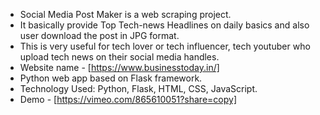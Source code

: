 - Social Media Post Maker is a web scraping project.
- It basically provide Top Tech-news Headlines on daily basics and also user download the post in JPG format.
- This is very useful for tech lover or tech influencer, tech youtuber who upload tech news on their social media handles.
- Website name - [https://www.businesstoday.in/]
- Python web app based on Flask framework.
- Technology Used: Python, Flask, HTML, CSS, JavaScript.
- Demo - [https://vimeo.com/865610051?share=copy]
